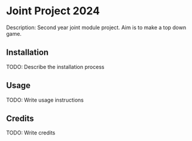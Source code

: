 # Joint Project 2024
Description: Second year joint module project. Aim is to make a top down game.
## Installation
TODO: Describe the installation process
## Usage
TODO: Write usage instructions

## Credits
TODO: Write credits

